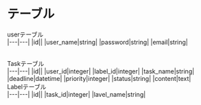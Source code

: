 # テーブル
userテーブル<br>
|---|---|
|id||
|user_name|string|
|password|string|
|email|string|

<br>
Taskテーブル<br>
|---|---|
|id||
|user_id|integer|
|label_id|integer|
|task_name|string|
|deadline|datetime|
|priority|integer|
|status|string|
|content|text|

<br>
Labelテーブル<br>
|---|---|
|id||
|task_id|integer|
|lavel_name|string|
